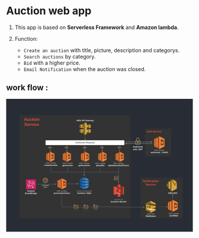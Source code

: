 # Auction web app
1. This app is based on **Serverless Framework** and **Amazon  lambda**.

2. Function:
   * `Create an auction` with title, picture, description and categorys.
   * `Search auctions` by category.
   * `Bid` with a higher price.
   * `Email Notification` when the auction was closed.



## work flow :
![image](https://github.com/yijiegeng/sls-project/blob/master/project%20work-flow.jpeg)


